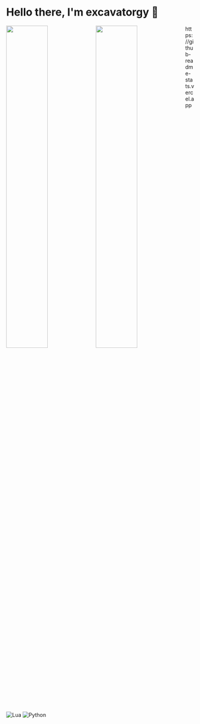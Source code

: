 # Hello there, I'm excavatorgy 👋
<img align="left" width="47%" src="https://github-readme-stats.vercel.app/api?username=excavatorgy&show_icons=true&theme=tokyonight"/>
<img align="left" width="47%" src="https://github-readme-stats.vercel.app/api/top-langs/?username=excavatorgy&layout=compact"/>
https://github-readme-stats.vercel.app

<img alt="Lua" src="https://img.shields.io/badge/lua-%232C2D72.svg?style=for-the-badge&logo=lua&logoColor=white"/>
<img alt="Python" src="https://img.shields.io/badge/python-3670A0?style=for-the-badge&logo=python&logoColor=ffdd54"/>
